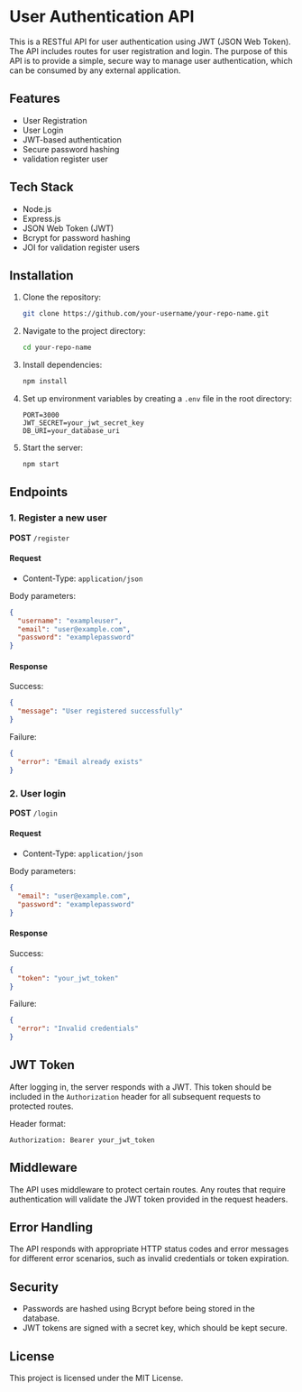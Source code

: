 # User Authentication API

This is a RESTful API for user authentication using JWT (JSON Web Token). The API includes routes for user registration and login. The purpose of this API is to provide a simple, secure way to manage user authentication, which can be consumed by any external application.

## Features
- User Registration
- User Login
- JWT-based authentication
- Secure password hashing
- validation register user

## Tech Stack
- Node.js
- Express.js
- JSON Web Token (JWT)
- Bcrypt for password hashing
- JOI for validation register users

## Installation

1. Clone the repository:
   ```bash
   git clone https://github.com/your-username/your-repo-name.git
   ```
   
2. Navigate to the project directory:
   ```bash
   cd your-repo-name
   ```

3. Install dependencies:
   ```bash
   npm install
   ```

4. Set up environment variables by creating a `.env` file in the root directory:
   ```
   PORT=3000
   JWT_SECRET=your_jwt_secret_key
   DB_URI=your_database_uri
   ```

5. Start the server:
   ```bash
   npm start
   ```

## Endpoints

### 1. Register a new user
**POST** `/register`

#### Request
- Content-Type: `application/json`
  
Body parameters:
```json
{
  "username": "exampleuser",
  "email": "user@example.com",
  "password": "examplepassword"
}
```

#### Response
Success:
```json
{
  "message": "User registered successfully"
}
```
Failure:
```json
{
  "error": "Email already exists"
}
```

### 2. User login
**POST** `/login`

#### Request
- Content-Type: `application/json`

Body parameters:
```json
{
  "email": "user@example.com",
  "password": "examplepassword"
}
```

#### Response
Success:
```json
{
  "token": "your_jwt_token"
}
```
Failure:
```json
{
  "error": "Invalid credentials"
}
```

## JWT Token
After logging in, the server responds with a JWT. This token should be included in the `Authorization` header for all subsequent requests to protected routes.

Header format:
```
Authorization: Bearer your_jwt_token
```

## Middleware
The API uses middleware to protect certain routes. Any routes that require authentication will validate the JWT token provided in the request headers.

## Error Handling
The API responds with appropriate HTTP status codes and error messages for different error scenarios, such as invalid credentials or token expiration.

## Security
- Passwords are hashed using Bcrypt before being stored in the database.
- JWT tokens are signed with a secret key, which should be kept secure.

## License
This project is licensed under the MIT License.